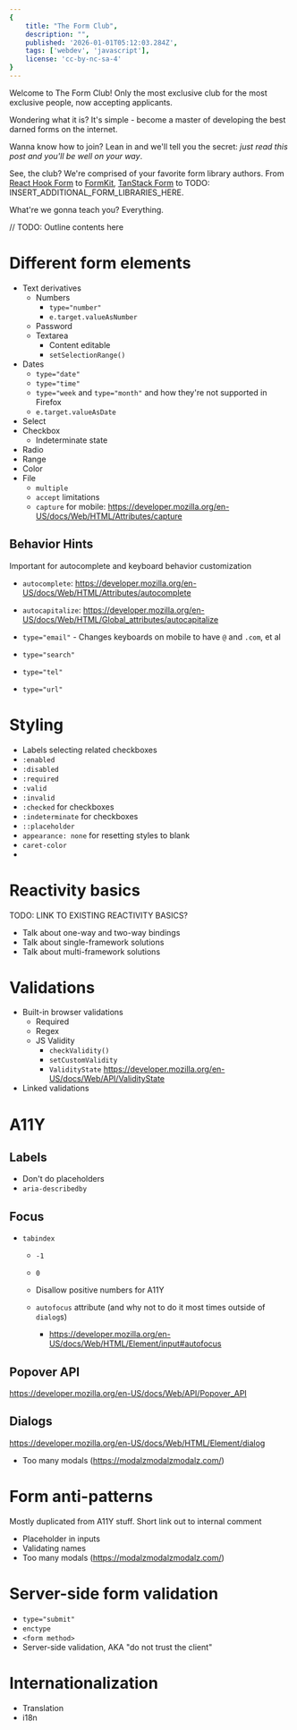 ```yaml
---
{
	title: "The Form Club",
	description: "",
	published: '2026-01-01T05:12:03.284Z',
	tags: ['webdev', 'javascript'],
	license: 'cc-by-nc-sa-4'
}
---
```


Welcome to The Form Club! Only the most exclusive club for the most exclusive people, now accepting applicants. 

Wondering what it is? It's simple - become a master of developing the best darned forms on the internet.

Wanna know how to join? Lean in and we'll tell you the secret: _just read this post and you'll be well on your way_.

See, the club? We're comprised of your favorite form library authors. From [React Hook Form](https://www.react-hook-form.com/)
to [FormKit](https://formkit.com/), [TanStack Form](https://tanstack.com/form) to TODO: INSERT_ADDITIONAL_FORM_LIBRARIES_HERE.

What're we gonna teach you? Everything.

// TODO: Outline contents here

# Different form elements

- Text derivatives
  - Numbers 
    - `type="number"`
    - `e.target.valueAsNumber`
  - Password
  - Textarea
    - Content editable
    - `setSelectionRange()`
- Dates
  - `type="date"`
  - `type="time"`
  - `type="week` and `type="month"` and how they're not supported in Firefox
  - `e.target.valueAsDate`
- Select
- Checkbox
  - Indeterminate state
- Radio
- Range
- Color
- File
  - `multiple`
  - `accept` limitations
  - `capture` for mobile: https://developer.mozilla.org/en-US/docs/Web/HTML/Attributes/capture

## Behavior Hints

Important for autocomplete and keyboard behavior customization

- `autocomplete`: https://developer.mozilla.org/en-US/docs/Web/HTML/Attributes/autocomplete
- `autocapitalize`: https://developer.mozilla.org/en-US/docs/Web/HTML/Global_attributes/autocapitalize

- `type="email"` - Changes keyboards on mobile to have `@` and `.com`, et al
- `type="search"`
- `type="tel"`
- `type="url"`

# Styling

- Labels selecting related checkboxes
- `:enabled`
- `:disabled`
- `:required`
- `:valid`
- `:invalid`
- `:checked` for checkboxes
- `:indeterminate` for checkboxes
- `::placeholder`
- `appearance: none` for resetting styles to blank
- `caret-color`
- 

# Reactivity basics

TODO: LINK TO EXISTING REACTIVITY BASICS?

- Talk about one-way and two-way bindings
- Talk about single-framework solutions
- Talk about multi-framework solutions

# Validations

- Built-in browser validations
  - Required
  - Regex
  - JS Validity
    - `checkValidity()`
    - `setCustomValidity`
    - `ValidityState` https://developer.mozilla.org/en-US/docs/Web/API/ValidityState
- Linked validations

# A11Y

## Labels

- Don't do placeholders
- `aria-describedby`

## Focus

- `tabindex`
  - `-1`
  - `0`
  - Disallow positive numbers for A11Y

  - `autofocus` attribute (and why not to do it most times outside of `dialog`s)
    - https://developer.mozilla.org/en-US/docs/Web/HTML/Element/input#autofocus

## Popover API

https://developer.mozilla.org/en-US/docs/Web/API/Popover_API

## Dialogs

https://developer.mozilla.org/en-US/docs/Web/HTML/Element/dialog
- Too many modals (https://modalzmodalzmodalz.com/)

# Form anti-patterns

Mostly duplicated from A11Y stuff. Short link out to internal comment

- Placeholder in inputs
- Validating names
- Too many modals (https://modalzmodalzmodalz.com/)

# Server-side form validation

- `type="submit"`
- `enctype`
- `<form method>`
- Server-side validation, AKA "do not trust the client" 

# Internationalization

- Translation
- i18n

